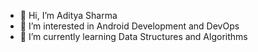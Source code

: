 - 👋 Hi, I’m Aditya Sharma
- 👀 I’m interested in Android Development and DevOps
- 🌱 I’m currently learning Data Structures and Algorithms

<!---
aditya167411/aditya167411 is a ✨ special ✨ repository because its `README.md` (this file) appears on your GitHub profile.
You can click the Preview link to take a look at your changes.
--->
